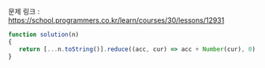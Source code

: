 문제 링크 : https://school.programmers.co.kr/learn/courses/30/lessons/12931

```js
function solution(n)
{
   return [...n.toString()].reduce((acc, cur) => acc + Number(cur), 0);
}
```
